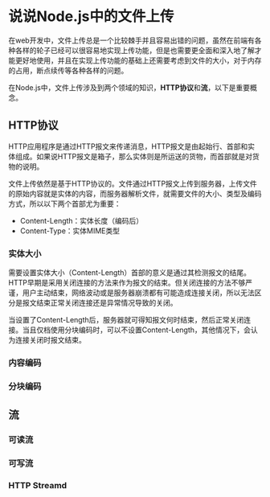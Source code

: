 # 说说Node.js中的文件上传

在web开发中，文件上传总是一个比较棘手并且容易出错的问题，虽然在前端有各种各样的轮子已经可以很容易地实现上传功能，但是也需要更全面和深入地了解才能更好地使用，并且在实现上传功能的基础上还需要考虑到文件的大小，对于内存的占用，断点续传等各种各样的问题。

在Node.js中，文件上传涉及到两个领域的知识，**HTTP协议**和**流**，以下是重要概念。

## HTTP协议

HTTP应用程序是通过HTTP报文来传递消息，HTTP报文是由起始行、首部和实体组成。如果说HTTP报文是箱子，那么实体则是所运送的货物，而首部就是对货物的说明。

文件上传依然是基于HTTP协议的。文件通过HTTP报文上传到服务器，上传文件的原始内容就是实体的内容，而服务器解析文件，就需要文件的大小、类型及编码方式，所以以下两个首部尤为重要：

- Content-Length：实体长度（编码后）
- Content-Type：实体MIME类型

### 实体大小

需要设置实体大小（Content-Length）首部的意义是通过其检测报文的结尾。HTTP早期是采用关闭连接的方法来作为报文的结束。但关闭连接的方法不够严谨，用户主动结束，网络波动或是服务器崩溃都有可能造成连接关闭，所以无法区分是报文结束正常关闭连接还是异常情况导致的关闭。

当设置了Content-Length后，服务器就可得知报文何时结束，然后正常关闭连接。当且仅档使用分块编码时，可以不设置Content-Length，其他情况下，会认为连接关闭时报文结束。

### 内容编码

### 分块编码

## 流

### 可读流

### 可写流

### HTTP Streamd






